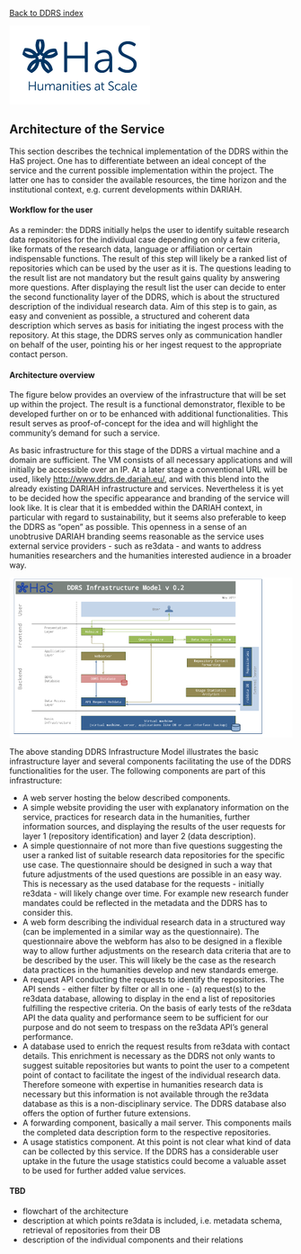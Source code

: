 [Back to DDRS index](index.md)

![Humanities at Scale](contents/HaS_Logo_klein.png)

## Architecture of the Service
This section describes the technical implementation of the DDRS within the HaS project. One has to differentiate between an ideal concept of the service and the current possible implementation within the project. The latter one has to consider the available resources, the time horizon and the institutional context, e.g. current developments within DARIAH.

#### Workflow for the user
As a reminder: the DDRS initially helps the user to identify suitable research data repositories for the individual case depending on only a few criteria, like formats of the research data, language or affiliation or certain indispensable functions. The result of this step will likely be a ranked list of repositories which can be used by the user as it is. The questions leading to the result list are not mandatory but the result gains quality by answering more questions. After displaying the result list the user can decide to enter the second functionality layer of the DDRS, which is about the structured description of the individual research data. Aim of this step is to gain, as easy and convenient as possible, a structured and coherent data description which serves as basis for initiating the ingest process with the repository. At this stage, the DDRS serves only as communication handler on behalf of the user, pointing his or her ingest request to the appropriate contact person.

#### Architecture overview
The figure below provides an overview of the infrastructure that will be set up within the project. The result is a functional demonstrator, flexible to be developed further on or to be enhanced with additional functionalities. This result serves as proof-of-concept for the idea and will highlight the community’s demand for such a service.

As basic infrastructure for this stage of the DDRS a virtual machine and a domain are sufficient. The VM consists of all necessary applications and will initially be accessible over an IP. At a later stage a conventional URL will be used, likely http://www.ddrs.de.dariah.eu/, and with this blend into the already existing DARIAH infrastructure and services. Nevertheless it is yet to be decided how the specific appearance and branding of the service will look like. It is clear that it is embedded within the DARIAH context, in particular with regard to sustainability, but it seems also preferable to keep the DDRS as “open” as possible. This openness in a sense of an unobtrusive DARIAH branding seems reasonable as the service uses external service providers - such as re3data - and wants to address humanities researchers and the humanities interested audience in a broader way.

![Infrastructure](contents/infrastructure.png)

The above standing DDRS Infrastructure Model illustrates the basic infrastructure layer and  several components facilitating the use of the DDRS functionalities for the user. The following components are part of this infrastructure:
* A web server hosting the below described components.
* A simple website providing the user with explanatory information on the service, practices for research data in the humanities, further information sources, and displaying the results of the user requests for layer 1 (repository identification) and layer 2 (data description).
* A simple questionnaire of not more than five questions suggesting the user a ranked list of suitable research data repositories for the specific use case. The questionnaire should be designed in such a way that future adjustments of the used questions are possible in an easy way. This is necessary as the used database for the requests - initially re3data - will likely change over time. For example new research funder mandates could be reflected in the metadata and the DDRS has to consider this.
* A web form describing the individual research data in a structured way (can be implemented in a similar way as the questionnaire). The questionnaire above the webform has also to be designed in a flexible way to allow further adjustments on the research data criteria that are to be described by the user. This will likely be the case as the research data practices in the humanities develop and new standards emerge.
* A request API conducting the requests to identify the repositories. The API sends - either filter by filter or all in one - (a) request(s) to the re3data database, allowing to display in the end a list of repositories fulfilling the respective criteria. On the basis of early tests of the re3data API the data quality and performance seem to be sufficient for our purpose and do not seem to trespass on the re3data API’s general performance.
* A database used to enrich the request results from re3data with contact details. This enrichment is necessary as the DDRS not only wants to suggest suitable repositories but wants to point the user to a competent point of contact to facilitate the ingest of the individual research data. Therefore someone with expertise in humanities research data is necessary but this information is not available through the re3data database as this is a non-disciplinary service. The DDRS database also offers the option of further future extensions.
* A forwarding component, basically a mail server. This components mails the completed data description form to the respective repositories.
* A usage statistics component. At this point is not clear what kind of data can be collected by this service. If the DDRS has a considerable user uptake in the future the usage statistics could become a valuable asset to be used for further added value services.

#### TBD
* flowchart of the architecture
* description at which points re3data is included, i.e. metadata schema, retrieval of repositories from their DB
* description of the individual components and their relations